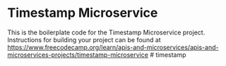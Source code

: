 # Timestamp Microservice

This is the boilerplate code for the Timestamp Microservice project. Instructions for building your project can be found at https://www.freecodecamp.org/learn/apis-and-microservices/apis-and-microservices-projects/timestamp-microservice
#   t i m e s t a m p  
 